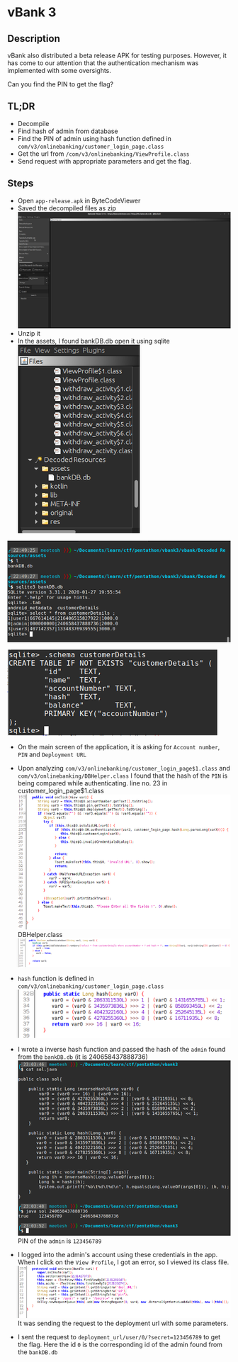 # vBank 3

## Description
vBank also distributed a beta release APK for testing purposes. However, it has come to our attention that the authentication mechanism was implemented with some oversights.

Can you find the PIN to get the flag?

## TL;DR 
- Decompile
- Find hash of admin from database
- Find the PIN of admin using hash function defined in `com/v3/onlinebanking/customer_login_page.class`
- Get the url from `/com/v3/onlinebanking/ViewProfile.class`
- Send request with appropriate parameters and get the flag.

## Steps
- Open `app-release.apk` in ByteCodeViewer
- Saved the decompiled files as zip
![alt text](image.png)
- Unzip it 
- In the assets, I found bankDB.db open it using sqlite
![alt text](image-1.png)

![alt text](image-2.png)

![alt text](image-3.png)
- On the main screen of the application, it is asking for `Account number`, `PIN` and `Deployment URL`

- Upon analyzing `com/v3/onlinebanking/customer_login_page$1.class` and `com/v3/onlinebanking/DBHelper.class` I found that the hash of the `PIN` is being compared while authenticating.
line no. 23 in customer_login_page$1.class
![alt text](image-4.png)
DBHelper.class
![alt text](image-5.png)

- `hash` function is defined in `com/v3/onlinebanking/customer_login_page.class`
![alt text](image-6.png)

- I wrote a inverse hash function and passed the hash of the `admin` found from the `bankDB.db` (it is 240658437888736)
![alt text](image-7.png)
PIN of the `admin` is `123456789`

- I logged into the admin's account using these credentials in the app. When I click on the `View Profile`, I got an error, so I viewed its class file.
![alt text](image-8.png)
It was sending the request to the deployment url with some parameters.

- I sent the request to `deployment_url/user/0/?secret=123456789` to get the flag. Here the id `0` is the corresponding id of the admin found from the `bankDB.db`